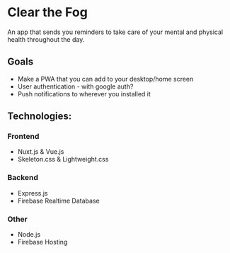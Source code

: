 # Clear the Fog
An app that sends you reminders to take care of your mental and physical health throughout the day. 

## Goals
* Make a PWA that you can add to your desktop/home screen
* User authentication - with google auth?
* Push notifications to wherever you installed it

## Technologies:
### Frontend
* Nuxt.js & Vue.js
* Skeleton.css & Lightweight.css
### Backend
* Express.js 
* Firebase Realtime Database
### Other
* Node.js
* Firebase Hosting